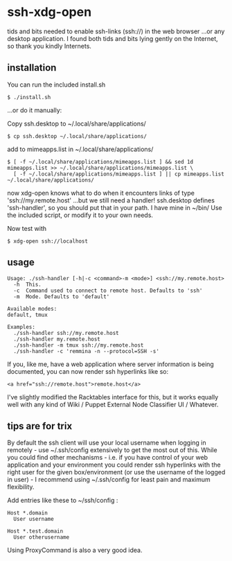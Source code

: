 ssh-xdg-open
============

tids and bits needed to enable ssh-links (ssh://) in the web browser
...or any desktop application.
I found both tids and bits lying gently on the Internet, so thank you kindly Internets.


installation
------------

You can run the included install.sh

    $ ./install.sh

...or do it manually:

Copy ssh.desktop to ~/.local/share/applications/

    $ cp ssh.desktop ~/.local/share/applications/

add to mimeapps.list in ~/.local/share/applications/

    $ [ -f ~/.local/share/applications/mimeapps.list ] && sed 1d mimeapps.list >> ~/.local/share/applications/mimeapps.list \
      [ -f ~/.local/share/applications/mimeapps.list ] || cp mimeapps.list ~/.local/share/applications/

now xdg-open knows what to do when it encounters links of type 'ssh://my.remote.host'
...but we still need a handler! ssh.desktop defines 'ssh-handler', so you should put that in your path. I have mine in ~/bin/
Use the included script, or modify it to your own needs.

Now test with

    $ xdg-open ssh://localhost

usage
-----

    Usage: ./ssh-handler [-h|-c <command>-m <mode>] <ssh://my.remote.host>
      -h  This.
      -c  Command used to connect to remote host. Defaults to 'ssh'
      -m  Mode. Defaults to 'default'

    Available modes:
    default, tmux
    
    Examples:
      ./ssh-handler ssh://my.remote.host
      ./ssh-handler my.remote.host
      ./ssh-handler -m tmux ssh://my.remote.host
      ./ssh-handler -c 'remmina -n --protocol=SSH -s'

If you, like me, have a web application where server information is being documented, you can now render ssh hyperlinks like so:

    <a href="ssh://remote.host">remote.host</a>

I've slightly modified the Racktables interface for this, but it works equally well with any kind of Wiki / Puppet External Node Classifier UI / Whatever.

tips are for trix
-----------------

By default the ssh client will use your local username when logging in remotely - use ~/.ssh/config extensively to get the most out of this. While you could find other mechanisms - i.e. if you have control of your web application and your environment you could render ssh hyperlinks with the right user for the given box/environment (or use the username of the logged in user) - I recommend using ~/.ssh/config for least pain and maximum flexibility.

Add entries like these to ~/ssh/config :

    Host *.domain
      User username
    
    Host *.test.domain
      User otherusername

Using ProxyCommand is also a very good idea.

